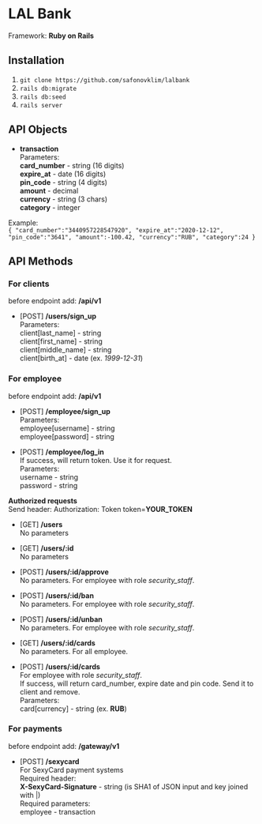 # LAL Bank

Framework: **Ruby on Rails**

## Installation
1) `git clone https://github.com/safonovklim/lalbank`<br>
2) `rails db:migrate`<br>
3) `rails db:seed`<br>
4) `rails server`<br>

## API Objects
* **transaction**<br>
Parameters:<br>
**card_number** - string (16 digits)<br>
**expire_at** - date (16 digits)<br>
**pin_code** - string (4 digits)<br>
**amount** - decimal<br>
**currency** - string (3 chars)<br>
**category** - integer<br>

Example:<br>
`{
    "card_number":"3440957228547920",
    "expire_at":"2020-12-12",
    "pin_code":"3641",
    "amount":-100.42,
    "currency":"RUB",
    "category":24
}`

## API Methods

### For clients
before endpoint add: **/api/v1**
* [POST] **/users/sign_up**<br>
Parameters:<br>
client[last_name] - string<br>
client[first_name] - string<br>
client[middle_name] - string<br>
client[birth_at] - date (ex. *1999-12-31*)<br>

### For employee
before endpoint add: **/api/v1**

* [POST] **/employee/sign_up**<br>
Parameters:<br>
employee[username] - string<br>
employee[password] - string<br>

* [POST] **/employee/log_in**<br>
If success, will return token. Use it for request.<br>
Parameters:<br>
username - string<br>
password - string<br>

**Authorized requests**<br>
Send header: Authorization: Token token=**YOUR_TOKEN**

* [GET] **/users**<br>
No parameters

* [GET] **/users/:id**<br>
No parameters

* [POST] **/users/:id/approve**<br>
No parameters. For employee with role _security_staff_.

* [POST] **/users/:id/ban**<br>
No parameters. For employee with role _security_staff_.

* [POST] **/users/:id/unban**<br>
No parameters. For employee with role _security_staff_.

* [GET] **/users/:id/cards**<br>
No parameters. For all employee.

* [POST] **/users/:id/cards**<br>
For employee with role _security_staff_.<br>
If success, will return card_number, expire date and pin code. Send it to client and remove.<br>
Parameters:<br>
card[currency] - string (ex. **RUB**)<br>

### For payments
before endpoint add: **/gateway/v1**

* [POST] **/sexycard**<br>
For SexyCard payment systems<br>
Required header:<br>
**X-SexyCard-Signature** - string (is SHA1 of JSON input and key joined with |)<br>
Required parameters:<br>
employee - transaction<br>